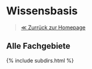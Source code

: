 # Wissensbasis

> <a href="{{ '/' | absolute_url }}">≪ Zurrück zur Homepage</a>

## Alle Fachgebiete
{% include subdirs.html %}

